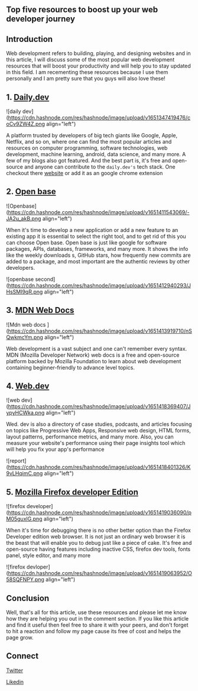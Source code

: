 ## Top five resources to boost up your web developer journey

 ## Introduction 

Web development refers to building, playing, and designing websites and in this article, I will discuss some of the most popular web development resources that will boost your productivity and will help you to stay updated in this field. I am recementing these resources because I use them personally and I am pretty sure that you guys will also love these!


## 1.  [Daily.dev](https://app.daily.dev/)
  
![daily dev](https://cdn.hashnode.com/res/hashnode/image/upload/v1651347419476/coCv9ZW4Z.png align="left")

A platform trusted by developers of big tech giants like Google, Apple, Netflix, and so on, where one can find the most popular articles and resources on computer programming, software technologies, web development, machine learning, android, data science, and many more. A few of my blogs also got featured. And the best part is, it's free and open-source and anyone can contribute to the `daily.dev's` tech stack. One checkout there [website](https://daily.dev/) or add it as an google chrome extension 

## 2. [Open base](https://openbase.com/)

![Openbase](https://cdn.hashnode.com/res/hashnode/image/upload/v1651411543069/-JA2u_akB.png align="left")

When it's time to develop a new application or add a new feature to an existing app it is essential to select the right tool, and to get rid of this you can choose Open base. Open base is just like google for software packages, APIs, databases, frameworks, and many more. It shows the info like the weekly downloads s, GitHub stars, how frequently new commits are added to a package, and most important are the authentic reviews by other developers. 

![openbase second](https://cdn.hashnode.com/res/hashnode/image/upload/v1651412940293/JHsSMI9qR.png align="left")

 
## 3. [MDN Web Docs](https://developer.mozilla.org/en-US/)

![Mdn web docs ](https://cdn.hashnode.com/res/hashnode/image/upload/v1651413919710/nSQwkmcYm.png align="left")

Web development is a vast subject and one can't remember every syntax. MDN (Mozilla Developer Network) web docs is a free and open-source platform backed by Mozilla Foundation to learn about web development containing beginner-friendly to advance level topics. 

## 4. [Web.dev](https://web.dev/)


![web dev](https://cdn.hashnode.com/res/hashnode/image/upload/v1651418369407/JypyHCWka.png align="left")

Wed. dev is also a directory of case studies, podcasts, and articles focusing on topics like  Progressive Web Apps, Responsive web design, HTML forms, layout patterns, performance metrics, and many more. Also, you can measure your website's performance using their  page insights tool which will help you  fix your app's performance 

![report](https://cdn.hashnode.com/res/hashnode/image/upload/v1651418401326/K9vLHqimC.png align="left")

## 5. [Mozilla Firefox developer Edition](https://www.mozilla.org/en-US/firefox/developer/) 

![firefox developer](https://cdn.hashnode.com/res/hashnode/image/upload/v1651419036090/pM05guxlG.png align="left")

When it's time for debugging there is no other better option than the Firefox Developer edition web browser. It is not just an ordinary web browser it is the beast that will enable you to debug just like a piece of cake. It's free and open-source having features including inactive CSS,  firefox dev tools, fonts panel, style editor, and  many more 

![firefox devloper](https://cdn.hashnode.com/res/hashnode/image/upload/v1651419063952/O58SQFNPY.png align="left")

## Conclusion 
Well, that's all for this article, use these resources and please let me know how they are helping you out in the comment section.  If you like this article and find it useful then feel free to share it with your peers, and don't forget to hit a reaction and follow my page cause its free of cost and helps the page grow.

## Connect 
[Twitter ](https://twitter.com/kumarkalyan_)

[Likedin](https://www.linkedin.com/in/kumar009/)
